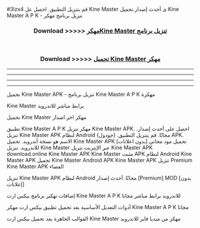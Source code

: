 #3lzx4 قم بتنزيل التطبيق. احصل عل Kine Master  ى أحدث إصدار.تحميل Kine Master  A P K - تنزيل برنامج مهكر



<div align="center">
<h3>Download >>>>> <a href="https://ar-sites.web.app/?ar= Kine Master ">مهكرKine Master  تنزيل برنامج</a></h3><br>

<h3>Download >>>>> <a href="https://ar-sites.web.app/?ar= Kine Master ">تحميل Kine Master  مهكر</a></h3>
</div>


----------------------------------------------------------

----------------------------------------------------------

----------------------------------------------------------

----------------------------------------------------------


تحميل Kine Master  APK - تنزيل برنامج Kine Master  A P K مهكرة

Kine Master  برابط مباشر للاندرويد

تحميل Kine Master  مهكر اخر اصدار

تطبيق Kine Master  A P K مهكر
تنزيل Kine Master  APK. احصل على أحدث إصدار.
تنزيل Kine Master  APK لنظام Android مجانًا.
قم بتنزيل التطبيق. {جودول} APK. الاسم هو نسخة أندرويد.
تحميل Kine Master  APK [بدون اعلانات]
تحميل مود مجاني للاندرويد.
تنزيل Kine Master  عبر الإنترنت
تنزيل Kine Master  APK
download.online Kine Master  APK
Kine Master  مثبت APK لنظام Android
Kine Master  APK
تحميل Kine Master  Android APK
Kine Master  APK تنزيل Premium
Kine Master  APK الفضاء

تنزيل Kine Master  APK لنظام Android مجانًا. أحدث إصدار [Premium] MOD [بدون إعلانات]

إضافات تهكير برنامج بيكس ارت Kine Master  A P K للاندرويد برابط مباشر مجانا

أدوات التعديل الأساسية بعد تحميل تطبيق بيكس ارت مهكر Kine Master  A P K مجانا

القوالب الجاهزة بعد تحميل بيكس ارت Kine Master  مهكر من ميديا فاير للاندرويد




